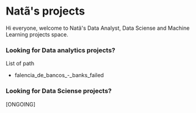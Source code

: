 # Natã's projects
Hi everyone, welcome to Natã's Data Analyst, Data Sciense and Machine Learning projects space.


### Looking for Data analytics projects?
List of path
* falencia_de_bancos_-_banks_failed


### Looking for Data Sciense projects?
[ONGOING]

